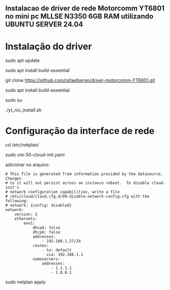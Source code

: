 ## Instalacao de driver de rede Motorcomm YT6801 no mini pc MLLSE N3350 6GB RAM utilizando UBUNTU SERVER 24.04

# Instalação do driver

sudo apt update

sudo apt install build-essential

git clone https://github.com/rafaelbergo/driver-motorcomm-YT6801.git

sudo apt install build-essential

sudo su

./yt_nic_install.sh

# Configuração da interface de rede

cd /etc/netplan/

sudo vim 50-cloud-init.yaml

adicionar no arquivo:

```
# This file is generated from information provided by the datasource.  Changes
# to it will not persist across an instance reboot.  To disable cloud-init's
# network configuration capabilities, write a file
# /etc/cloud/cloud.cfg.d/99-disable-network-config.cfg with the following:
# network: {config: disabled}
network:
    version: 2
    ethernets:
        eno1:
            dhcp4: false
            dhcp6: false
            addresses:
                - 192.168.1.27/24
            routes:
                - to: default
                  via: 192.168.1.1
            nameservers:
                addresses:
                    - 1.1.1.1
                    - 1.0.0.1
```

sudo netplan apply

